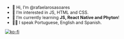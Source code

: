 - 👋 Hi, I’m @rafaelarosasoares
- 👀 I’m interested in JS, HTML and CSS.
- 🌱 I’m currently learning <strong>JS, React Native and Phyton</strong>!
- ✍🏻 I speak Portuguese, English and Spanish. 

[![ko-fi](https://ko-fi.com/img/githubbutton_sm.svg)](https://ko-fi.com/Y8Y65YD2S)

<!---
rafaelarosasoares/rafaelarosasoares is a ✨ special ✨ repository because its `README.md` (this file) appears on your GitHub profile.
You can click the Preview link to take a look at your changes.
--->
